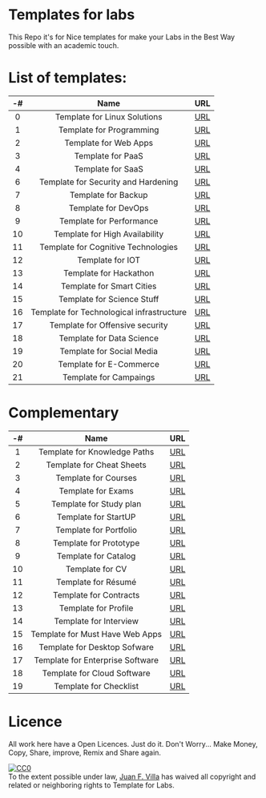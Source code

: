 Templates for labs
==================
This Repo it's for Nice templates for make your Labs in the Best Way possible with an academic touch.

List of templates:
=================
-# | Name | URL |
 :--: | :--: | :--: |
 0 | Template for Linux Solutions | [URL](https://www.google.com "Google's Homepage") |
 1 | Template for Programming | [URL](https://www.google.com "Google's Homepage") |
 2 | Template for Web Apps | [URL](https://www.google.com "Google's Homepage") |
 3 | Template for PaaS | [URL](https://www.google.com "Google's Homepage") |
 4 | Template for SaaS  | [URL](https://www.google.com "Google's Homepage") |
 6 | Template for Security and Hardening | [URL](https://www.google.com "Google's Homepage") |
 7 | Template for Backup | [URL](https://www.google.com "Google's Homepage") |
 8 | Template for DevOps  | [URL](https://www.google.com "Google's Homepage") |
 9 | Template for Performance  | [URL](https://www.google.com "Google's Homepage") |
 10 | Template for High Availability  | [URL](https://www.google.com "Google's Homepage") |
 11 | Template for Cognitive Technologies  | [URL](https://www.google.com "Google's Homepage") |
 12 | Template for IOT | [URL](https://www.google.com "Google's Homepage") |
 13 | Template for Hackathon | [URL](https://www.google.com "Google's Homepage") |
 14 | Template for Smart Cities | [URL](https://www.google.com "Google's Homepage") |
 15 | Template for Science Stuff | [URL](https://www.google.com "Google's Homepage") |
 16 | Template for Technological infrastructure | [URL](https://www.google.com "Google's Homepage") |
 17 | Template for Offensive security | [URL](https://www.google.com "Google's Homepage") |
 18 | Template for Data Science | [URL](https://www.google.com "Google's Homepage") | 
 19 | Template for Social Media | [URL](https://www.google.com "Google's Homepage") |
 20 | Template for E-Commerce | [URL](https://www.google.com "Google's Homepage") |
 21 | Template for Campaings | [URL](https://www.google.com "Google's Homepage") | 

 
 Complementary
 =============
 -# | Name | URL |
 :--: | :--: | :--: |
 1 | Template for Knowledge Paths  | [URL](https://www.google.com "Google's Homepage") |
 2 | Template for Cheat Sheets  | [URL](https://www.google.com "Google's Homepage") |
 3 | Template for Courses  | [URL](https://www.google.com "Google's Homepage") |
 4 | Template for Exams | [URL](https://www.google.com "Google's Homepage") |
 5 | Template for Study plan | [URL](https://www.google.com "Google's Homepage") |
 6 | Template for StartUP | [URL](https://www.google.com "Google's Homepage") |
 7 | Template for Portfolio | [URL](https://www.google.com "Google's Homepage") |
 8 | Template for Prototype | [URL](https://www.google.com "Google's Homepage") |
 9 | Template for Catalog | [URL](https://www.google.com "Google's Homepage") |
 10 | Template for CV | [URL](https://www.google.com "Google's Homepage") |
 11 | Template for Résumé | [URL](https://www.google.com "Google's Homepage") |
 12 | Template for Contracts | [URL](https://www.google.com "Google's Homepage") |
 13 | Template for Profile | [URL](https://www.google.com "Google's Homepage") | 
 14 | Template for Interview | [URL](https://www.google.com "Google's Homepage") | 
 15 | Template for Must Have Web Apps | [URL](https://www.google.com "Google's Homepage") |
 16 | Template for Desktop Sofware| [URL](https://www.google.com "Google's Homepage") |
 17 | Template for Enterprise Software | [URL](https://www.google.com "Google's Homepage") |
 18 | Template for Cloud Software | [URL](https://www.google.com "Google's Homepage") | 
 19 | Template for Checklist | [URL](https://www.google.com "Google's Homepage") | 
 
 
Licence
=======
All work here have a Open Licences. Just do it. Don't Worry... Make Money, Copy, Share, improve, Remix and Share again.

<p xmlns:dct="http://purl.org/dc/terms/">
  <a rel="license"
     href="http://creativecommons.org/publicdomain/zero/1.0/">
    <img src="http://i.creativecommons.org/p/zero/1.0/88x31.png" style="border-style: none;" alt="CC0" />
  </a>
  <br />
  To the extent possible under law,
  <a rel="dct:publisher"
     href="https://about.me/juanfvilla">
    <span property="dct:title">Juan F. Villa</span></a>
  has waived all copyright and related or neighboring rights to
  <span property="dct:title">Template for Labs</span>.
</p>

